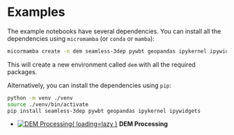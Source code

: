 # Examples

The example notebooks have several dependencies. You can install all the dependencies
using `micromamba` (or `conda` or `mamba`):

```bash
micormamba create -n dem seamless-3dep pywbt geopandas ipykernel ipywidgets
```

This will create a new environment called `dem` with all the required packages.

Alternatively, you can install the dependencies using `pip`:

```bash
python -m venv ./venv
source ./venv/bin/activate
pip install seamless-3dep pywbt geopandas ipykernel ipywidgets
```

<div class="grid cards" markdown>

- [![DEM Processing](images/dem.png){ loading=lazy }](dem.ipynb "DEM Processing")
    **DEM Processing**

</div>
